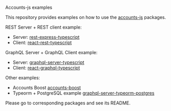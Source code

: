Accounts-js examples

This repository provides examples on how to use the [accounts-js](https://github.com/accounts-js/accounts) packages.

REST Server + REST client example:

- Server: [rest-express-typescript](./rest-express-typescript)
- Client: [react-rest-typescript](./react-rest-typescript)

GraphQL Server + GraphQL Client example:

- Server: [graphql-server-typescript](./graphql-server-typescript)
- Client: [react-graphql-typescript](./react-graphql-typescript)

Other examples:

- Accounts Boost [accounts-boost](./accounts-boost)
- Typeorm + PostgreSQL example [graphql-server-typeorm-postgres](./graphql-server-typeorm-postgres)

Please go to corresponding packages and see its README.
